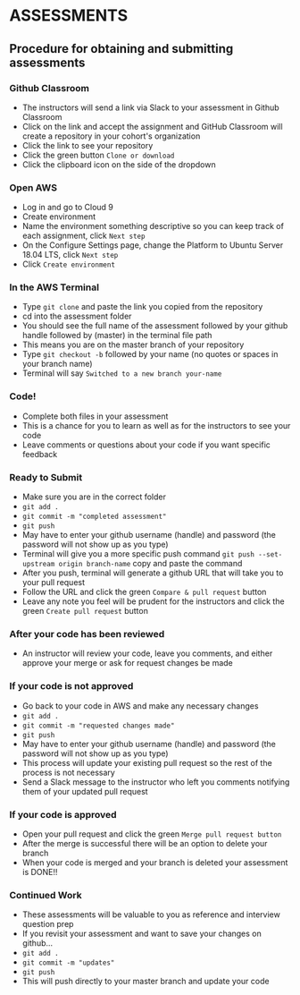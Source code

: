 # ASSESSMENTS

## Procedure for obtaining and submitting assessments

### Github Classroom
* The instructors will send a link via Slack to your assessment in Github Classroom
* Click on the link and accept the assignment and GitHub Classroom will create a repository in your cohort's organization
* Click the link to see your repository
* Click the green button `Clone or download`
* Click the clipboard icon on the side of the dropdown

### Open AWS
* Log in and go to Cloud 9
* Create environment
* Name the environment something descriptive so you can keep track of each assignment, click `Next step`
* On the Configure Settings page, change the Platform to Ubuntu Server 18.04 LTS, click `Next step`
* Click `Create environment`

### In the AWS Terminal
* Type `git clone` and paste the link you copied from the repository
* cd into the assessment folder
* You should see the full name of the assessment followed by your github handle followed by (master) in the terminal file path
* This means you are on the master branch of your repository
* Type `git checkout -b` followed by your name (no quotes or spaces in your branch name)
* Terminal will say `Switched to a new branch your-name`

### Code!
* Complete both files in your assessment
* This is a chance for you to learn as well as for the instructors to see your code
* Leave comments or questions about your code if you want specific feedback

### Ready to Submit
* Make sure you are in the correct folder
* `git add .`
* `git commit -m "completed assessment"`
* `git push`
* May have to enter your github username (handle) and password (the password will not show up as you type)
* Terminal will give you a more specific push command `git push --set-upstream origin branch-name` copy and paste the command
* After you push, terminal will generate a github URL that will take you to your pull request
* Follow the URL and click the green `Compare & pull request` button
* Leave any note you feel will be prudent for the instructors and click the green `Create pull request` button

### After your code has been reviewed
* An instructor will review your code, leave you comments, and either approve your merge or ask for request changes be made

### If your code is not approved
* Go back to your code in AWS and make any necessary changes
* `git add .`
* `git commit -m "requested changes made"`
* `git push`
* May have to enter your github username (handle) and password (the password will not show up as you type)
* This process will update your existing pull request so the rest of the process is not necessary
* Send a Slack message to the instructor who left you comments notifying them of your updated pull request

### If your code is approved
* Open your pull request and click the green `Merge pull request button`
* After the merge is successful there will be an option to delete your branch
* When your code is merged and your branch is deleted your assessment is DONE!!

### Continued Work
* These assessments will be valuable to you as reference and interview question prep
* If you revisit your assessment and want to save your changes on github...
* `git add .`
* `git commit -m "updates"`
* `git push`
* This will push directly to your master branch and update your code
